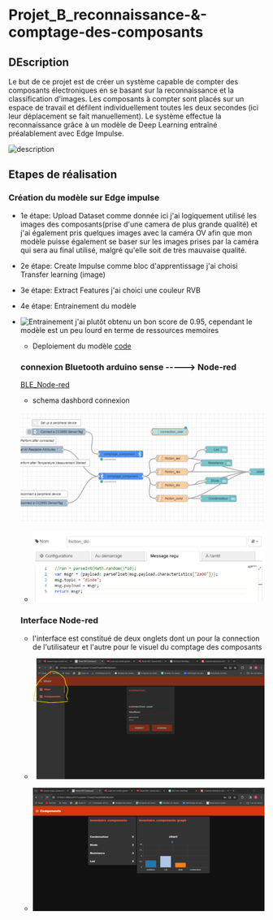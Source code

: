 # Projet_B_reconnaissance-&-comptage-des-composants
## DEscription
Le but de ce projet est de créer un système capable de compter des composants électroniques en se basant sur la reconnaissance et la classification d'images. Les composants à compter sont placés sur un espace de travail et défilent individuellement toutes les deux secondes (ici leur déplacement se fait manuellement). Le système effectue la reconnaissance grâce à un modèle de Deep Learning entraîné préalablement avec Edge Impulse.

![description](https://github.com/julesjuniiior/Projet_B/assets/148440742/407354ec-ed44-4d7e-91b6-9385e1f6f03b)

## Etapes de réalisation
### Création du modèle sur Edge impulse
   * 1e étape: Upload Dataset
     comme donnée ici j'ai logiquement utilisé les images des composants(prise d'une camera de plus grande qualité) et j'ai également pris quelques images avec la caméra OV afin que mon modèle puisse également se baser sur les images prises par la caméra qui sera au final utilisé, malgré qu'elle soit de très mauvaise qualité.
     
   * 2e étape: Create Impulse
     comme bloc d'apprentissage j'ai choisi Transfer learning (image)
   *  3e étape: Extract Features
      j'ai choici une couleur RVB
  * 4e étape: Entrainement du modèle
* ![Entrainement](https://github.com/julesjuniiior/Projet_B/assets/148440742/0a9eb891-5ea5-4a05-ae0c-230d8258e1ce)
    j'ai plutôt obtenu un bon score de 0.95, cependant le modèle est un peu lourd en terme de ressources memoires
  * Deploiement du modèle
    [code](nano_ble33_sense_camera)


  ### connexion Bluetooth arduino sense -----> Node-red

    [BLE_Node-red](test_connecxion-BLE/test_connecxion-BLE.ino)
  
     * schema dashbord connexion
  
    ![Entrainement](images/node-red.png)
  
  * ![Entrainement](images/fnction_nd.png)

  ### Interface Node-red
  
    * l'interface est constitué de deux onglets dont un pour la connection de l'utilisateur et l'autre pour le visuel du comptage des composants
 
    *  ![user](images/connexion.png)
    *   ![interface](images/interface.png)
